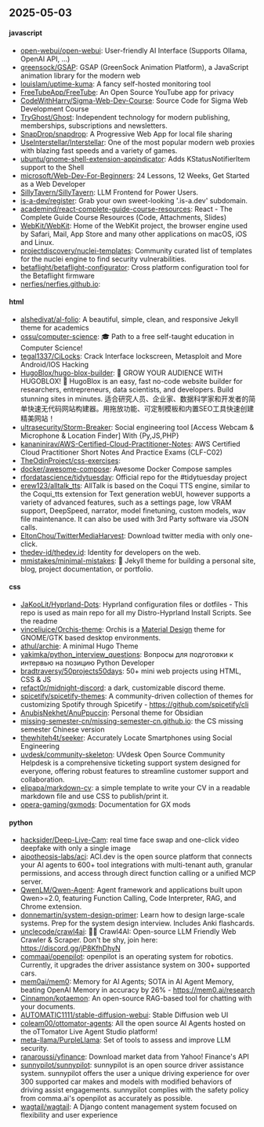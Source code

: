 ## 2025-05-03

#### javascript
* [open-webui/open-webui](https://github.com/open-webui/open-webui): User-friendly AI Interface (Supports Ollama, OpenAI API, ...)
* [greensock/GSAP](https://github.com/greensock/GSAP): GSAP (GreenSock Animation Platform), a JavaScript animation library for the modern web
* [louislam/uptime-kuma](https://github.com/louislam/uptime-kuma): A fancy self-hosted monitoring tool
* [FreeTubeApp/FreeTube](https://github.com/FreeTubeApp/FreeTube): An Open Source YouTube app for privacy
* [CodeWithHarry/Sigma-Web-Dev-Course](https://github.com/CodeWithHarry/Sigma-Web-Dev-Course): Source Code for Sigma Web Development Course
* [TryGhost/Ghost](https://github.com/TryGhost/Ghost): Independent technology for modern publishing, memberships, subscriptions and newsletters.
* [SnapDrop/snapdrop](https://github.com/SnapDrop/snapdrop): A Progressive Web App for local file sharing
* [UseInterstellar/Interstellar](https://github.com/UseInterstellar/Interstellar): One of the most popular modern web proxies with blazing fast speeds and a variety of games.
* [ubuntu/gnome-shell-extension-appindicator](https://github.com/ubuntu/gnome-shell-extension-appindicator): Adds KStatusNotifierItem support to the Shell
* [microsoft/Web-Dev-For-Beginners](https://github.com/microsoft/Web-Dev-For-Beginners): 24 Lessons, 12 Weeks, Get Started as a Web Developer
* [SillyTavern/SillyTavern](https://github.com/SillyTavern/SillyTavern): LLM Frontend for Power Users.
* [is-a-dev/register](https://github.com/is-a-dev/register): Grab your own sweet-looking '.is-a.dev' subdomain.
* [academind/react-complete-guide-course-resources](https://github.com/academind/react-complete-guide-course-resources): React - The Complete Guide Course Resources (Code, Attachments, Slides)
* [WebKit/WebKit](https://github.com/WebKit/WebKit): Home of the WebKit project, the browser engine used by Safari, Mail, App Store and many other applications on macOS, iOS and Linux.
* [projectdiscovery/nuclei-templates](https://github.com/projectdiscovery/nuclei-templates): Community curated list of templates for the nuclei engine to find security vulnerabilities.
* [betaflight/betaflight-configurator](https://github.com/betaflight/betaflight-configurator): Cross platform configuration tool for the Betaflight firmware
* [nerfies/nerfies.github.io](https://github.com/nerfies/nerfies.github.io): 

#### html
* [alshedivat/al-folio](https://github.com/alshedivat/al-folio): A beautiful, simple, clean, and responsive Jekyll theme for academics
* [ossu/computer-science](https://github.com/ossu/computer-science): 🎓 Path to a free self-taught education in Computer Science!
* [tegal1337/CiLocks](https://github.com/tegal1337/CiLocks): Crack Interface lockscreen, Metasploit and More Android/IOS Hacking
* [HugoBlox/hugo-blox-builder](https://github.com/HugoBlox/hugo-blox-builder): 🚨 GROW YOUR AUDIENCE WITH HUGOBLOX! 🚀 HugoBlox is an easy, fast no-code website builder for researchers, entrepreneurs, data scientists, and developers. Build stunning sites in minutes. 适合研究人员、企业家、数据科学家和开发者的简单快速无代码网站构建器。用拖放功能、可定制模板和内置SEO工具快速创建精美网站！
* [ultrasecurity/Storm-Breaker](https://github.com/ultrasecurity/Storm-Breaker): Social engineering tool [Access Webcam & Microphone & Location Finder] With {Py,JS,PHP}
* [kananinirav/AWS-Certified-Cloud-Practitioner-Notes](https://github.com/kananinirav/AWS-Certified-Cloud-Practitioner-Notes): AWS Certified Cloud Practitioner Short Notes And Practice Exams (CLF-C02)
* [TheOdinProject/css-exercises](https://github.com/TheOdinProject/css-exercises): 
* [docker/awesome-compose](https://github.com/docker/awesome-compose): Awesome Docker Compose samples
* [rfordatascience/tidytuesday](https://github.com/rfordatascience/tidytuesday): Official repo for the #tidytuesday project
* [erew123/alltalk_tts](https://github.com/erew123/alltalk_tts): AllTalk is based on the Coqui TTS engine, similar to the Coqui_tts extension for Text generation webUI, however supports a variety of advanced features, such as a settings page, low VRAM support, DeepSpeed, narrator, model finetuning, custom models, wav file maintenance. It can also be used with 3rd Party software via JSON calls.
* [EltonChou/TwitterMediaHarvest](https://github.com/EltonChou/TwitterMediaHarvest): Download twitter media with only one-click.
* [thedev-id/thedev.id](https://github.com/thedev-id/thedev.id): Identity for developers on the web.
* [mmistakes/minimal-mistakes](https://github.com/mmistakes/minimal-mistakes): 📐 Jekyll theme for building a personal site, blog, project documentation, or portfolio.

#### css
* [JaKooLit/Hyprland-Dots](https://github.com/JaKooLit/Hyprland-Dots): Hyprland configuration files or dotfiles - This repo is used as main repo for all my Distro-Hyprland Install Scripts. See the readme
* [vinceliuice/Orchis-theme](https://github.com/vinceliuice/Orchis-theme): Orchis is a [Material Design](https://material.io) theme for GNOME/GTK based desktop environments.
* [athul/archie](https://github.com/athul/archie): A minimal Hugo Theme
* [yakimka/python_interview_questions](https://github.com/yakimka/python_interview_questions): Вопросы для подготовки к интервью на позицию Python Developer
* [bradtraversy/50projects50days](https://github.com/bradtraversy/50projects50days): 50+ mini web projects using HTML, CSS & JS
* [refact0r/midnight-discord](https://github.com/refact0r/midnight-discord): a dark, customizable discord theme.
* [spicetify/spicetify-themes](https://github.com/spicetify/spicetify-themes): A community-driven collection of themes for customizing Spotify through Spicetify - https://github.com/spicetify/cli
* [AnubisNekhet/AnuPpuccin](https://github.com/AnubisNekhet/AnuPpuccin): Personal theme for Obsidian
* [missing-semester-cn/missing-semester-cn.github.io](https://github.com/missing-semester-cn/missing-semester-cn.github.io): the CS missing semester Chinese version
* [thewhiteh4t/seeker](https://github.com/thewhiteh4t/seeker): Accurately Locate Smartphones using Social Engineering
* [uvdesk/community-skeleton](https://github.com/uvdesk/community-skeleton): UVdesk Open Source Community Helpdesk is a comprehensive ticketing support system designed for everyone, offering robust features to streamline customer support and collaboration.
* [elipapa/markdown-cv](https://github.com/elipapa/markdown-cv): a simple template to write your CV in a readable markdown file and use CSS to publish/print it.
* [opera-gaming/gxmods](https://github.com/opera-gaming/gxmods): Documentation for GX mods

#### python
* [hacksider/Deep-Live-Cam](https://github.com/hacksider/Deep-Live-Cam): real time face swap and one-click video deepfake with only a single image
* [aipotheosis-labs/aci](https://github.com/aipotheosis-labs/aci): ACI.dev is the open source platform that connects your AI agents to 600+ tool integrations with multi-tenant auth, granular permissions, and access through direct function calling or a unified MCP server.
* [QwenLM/Qwen-Agent](https://github.com/QwenLM/Qwen-Agent): Agent framework and applications built upon Qwen>=2.0, featuring Function Calling, Code Interpreter, RAG, and Chrome extension.
* [donnemartin/system-design-primer](https://github.com/donnemartin/system-design-primer): Learn how to design large-scale systems. Prep for the system design interview. Includes Anki flashcards.
* [unclecode/crawl4ai](https://github.com/unclecode/crawl4ai): 🚀🤖 Crawl4AI: Open-source LLM Friendly Web Crawler & Scraper. Don't be shy, join here: https://discord.gg/jP8KfhDhyN
* [commaai/openpilot](https://github.com/commaai/openpilot): openpilot is an operating system for robotics. Currently, it upgrades the driver assistance system on 300+ supported cars.
* [mem0ai/mem0](https://github.com/mem0ai/mem0): Memory for AI Agents; SOTA in AI Agent Memory, beating OpenAI Memory in accuracy by 26% - https://mem0.ai/research
* [Cinnamon/kotaemon](https://github.com/Cinnamon/kotaemon): An open-source RAG-based tool for chatting with your documents.
* [AUTOMATIC1111/stable-diffusion-webui](https://github.com/AUTOMATIC1111/stable-diffusion-webui): Stable Diffusion web UI
* [coleam00/ottomator-agents](https://github.com/coleam00/ottomator-agents): All the open source AI Agents hosted on the oTTomator Live Agent Studio platform!
* [meta-llama/PurpleLlama](https://github.com/meta-llama/PurpleLlama): Set of tools to assess and improve LLM security.
* [ranaroussi/yfinance](https://github.com/ranaroussi/yfinance): Download market data from Yahoo! Finance's API
* [sunnypilot/sunnypilot](https://github.com/sunnypilot/sunnypilot): sunnypilot is an open source driver assistance system. sunnypilot offers the user a unique driving experience for over 300 supported car makes and models with modified behaviors of driving assist engagements. sunnypilot complies with the safety policy from comma.ai's openpilot as accurately as possible.
* [wagtail/wagtail](https://github.com/wagtail/wagtail): A Django content management system focused on flexibility and user experience
